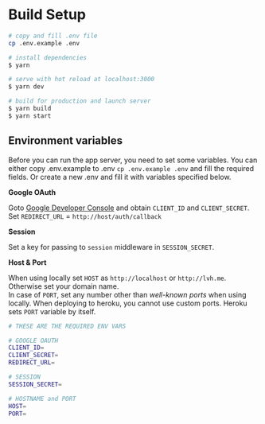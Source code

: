 # Build Setup

```bash
# copy and fill .env file
cp .env.example .env

# install dependencies
$ yarn

# serve with hot reload at localhost:3000
$ yarn dev

# build for production and launch server
$ yarn build
$ yarn start
```

## Environment variables

Before you can run the app server, you need to set some variables.
You can either copy .env.example to .env `cp .env.example .env` and fill
the required fields. Or create a new .env and fill it with variables specified below.

**Google OAuth**

Goto [Google Developer Console](https://console.developers.google.com/apis/credentials)
and obtain `CLIENT_ID` and `CLIENT_SECRET`.  
Set `REDIRECT_URL` = `http://host/auth/callback`

**Session**

Set a key for passing to `session` middleware in `SESSION_SECRET`.

**Host & Port**

When using locally set `HOST` as `http://localhost` or `http://lvh.me`. Otherwise set your domain name.  
In case of `PORT`, set any number other than *well-known ports* when using locally. When deploying to heroku, you cannot use custom ports. Heroku sets `PORT` variable by itself.


```bash
# THESE ARE THE REQUIRED ENV VARS

# GOOGLE OAUTH
CLIENT_ID=
CLIENT_SECRET=
REDIRECT_URL=

# SESSION
SESSION_SECRET=

# HOSTNAME and PORT
HOST=
PORT=
```

